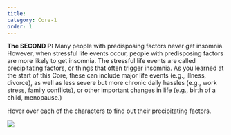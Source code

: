 ```yaml
---
title: 
category: Core-1
order: 1
---
```


**The SECOND P:** Many people with predisposing factors never get insomnia. However, when stressful life events occur, people with predisposing factors are more likely to get insomnia. The stressful life events are called precipitating factors, or things that often trigger insomnia. As you learned at the start of this Core, these can include major life events (e.g., illness, divorce), as well as less severe but more chronic daily hassles (e.g., work stress, family conflicts), or other important changes in life (e.g., birth of a child, menopause.)

Hover over each of the characters to find out their precipitating factors.

![](//dev.shuti.org/images/shuti/core_2_page_4b_bobbie.png)
